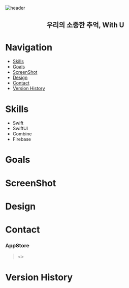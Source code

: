 
![header](https://capsule-render.vercel.app/api?type=slice&color=e5b4ed&height=200&section=header&text=With%20U&fontSize=90&fontColor=f7eaea)

<div align=center><h2>우리의 소중한 추억, With U</h2></div>

# Navigation
- [Skills](#skills)
- [Goals](#goals)
- [ScreenShot](#screenshot)
- [Design](#design)
- [Contact](#contact)
- [Version History](#version-history)

# Skills
- Swift
- SwiftUI
- Combine
- Firebase

# Goals


# ScreenShot

# Design

# Contact
### AppStore
> <>

# Version History

